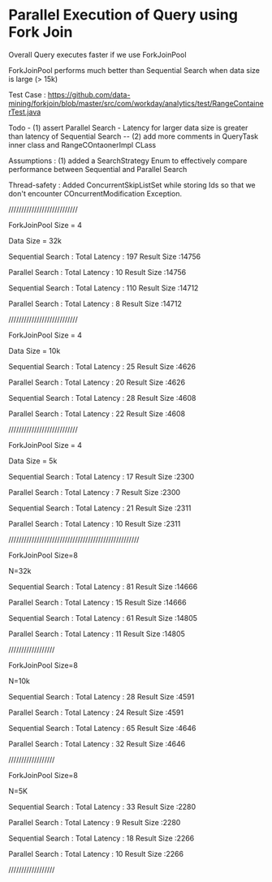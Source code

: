 # Parallel Execution of Query using Fork Join

Overall Query executes faster if we use ForkJoinPool

ForkJoinPool performs much better than Sequential Search when data size is large (> 15k)

Test Case : https://github.com/data-mining/forkjoin/blob/master/src/com/workday/analytics/test/RangeContainerTest.java

Todo - (1) assert Parallel Search -  Latency for larger data size is greater than latency of Sequential Search
-- (2) add more comments in QueryTask inner class and RangeCOntaonerImpl CLass

Assumptions : (1) added a SearchStrategy Enum to effectively compare performance between Sequential and Parallel Search

Thread-safety :  Added ConcurrentSkipListSet while storing Ids so that we don't encounter COncurrentModification Exception.

///////////////////////////

ForkJoinPool Size = 4

Data Size = 32k


Sequential Search : Total Latency : 197 Result Size :14756

Parallel Search : Total Latency : 10 Result Size :14756


Sequential Search : Total Latency : 110 Result Size :14712

Parallel Search : Total Latency : 8 Result Size :14712

///////////////////////////

ForkJoinPool Size = 4

Data Size = 10k

Sequential Search : Total Latency : 25 Result Size :4626

Parallel Search : Total Latency : 20 Result Size :4626


Sequential Search : Total Latency : 28 Result Size :4608

Parallel Search : Total Latency : 22 Result Size :4608

///////////////////////////

ForkJoinPool Size = 4

Data Size = 5k

Sequential Search : Total Latency : 17 Result Size :2300

Parallel Search : Total Latency : 7 Result Size :2300

Sequential Search : Total Latency : 21 Result Size :2311

Parallel Search : Total Latency : 10 Result Size :2311


///////////////////////////////////////////////////

ForkJoinPool Size=8

N=32k

Sequential Search : Total Latency : 81 Result Size :14666

Parallel Search : Total Latency : 15 Result Size :14666

Sequential Search : Total Latency : 61 Result Size :14805

Parallel Search : Total Latency : 11 Result Size :14805

//////////////////

ForkJoinPool Size=8

N=10k

Sequential Search : Total Latency : 28 Result Size :4591

Parallel Search : Total Latency : 24 Result Size :4591

Sequential Search : Total Latency : 65 Result Size :4646

Parallel Search : Total Latency : 32 Result Size :4646

//////////////////

ForkJoinPool Size=8

N=5K


Sequential Search : Total Latency : 33 Result Size :2280

Parallel Search : Total Latency : 9 Result Size :2280


Sequential Search : Total Latency : 18 Result Size :2266

Parallel Search : Total Latency : 10 Result Size :2266

//////////////////
